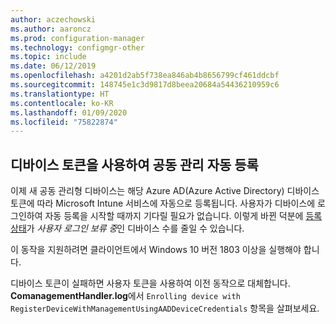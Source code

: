 ```yaml
---
author: aczechowski
ms.author: aaroncz
ms.prod: configuration-manager
ms.technology: configmgr-other
ms.topic: include
ms.date: 06/12/2019
ms.openlocfilehash: a4201d2ab5f738ea846ab4b8656799cf461ddcbf
ms.sourcegitcommit: 148745e1c3d9817d8beea20684a54436210959c6
ms.translationtype: HT
ms.contentlocale: ko-KR
ms.lasthandoff: 01/09/2020
ms.locfileid: "75822874"
---
```

## <a name="bkmk_comgmt"></a> 디바이스 토큰을 사용하여 공동 관리 자동 등록

<!--4454491-->

이제 새 공동 관리형 디바이스는 해당 Azure AD(Azure Active Directory) 디바이스 토큰에 따라 Microsoft Intune 서비스에 자동으로 등록됩니다. 사용자가 디바이스에 로그인하여 자동 등록을 시작할 때까지 기다릴 필요가 없습니다. 이렇게 바뀐 덕분에 [등록 상태](/sccm/comanage/how-to-monitor#co-management-enrollment-status)가 *사용자 로그인 보류 중*인 디바이스 수를 줄일 수 있습니다.

이 동작을 지원하려면 클라이언트에서 Windows 10 버전 1803 이상을 실행해야 합니다.

디바이스 토큰이 실패하면 사용자 토큰을 사용하여 이전 동작으로 대체합니다. **ComanagementHandler.log**에서 `Enrolling device with RegisterDeviceWithManagementUsingAADDeviceCredentials` 항목을 살펴보세요.
